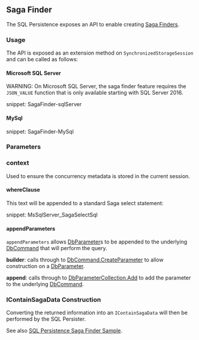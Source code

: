 
## Saga Finder

The SQL Persistence exposes an API to enable creating [Saga Finders](/nservicebus/sagas/saga-finding.md).


### Usage

The API is exposed as an extension method on `SynchronizedStorageSession` and can be called as follows:


#### Microsoft SQL Server

WARNING: On Microsoft SQL Server, the saga finder feature requires the `JSON_VALUE` function that is only available starting with SQL Server 2016.

snippet: SagaFinder-sqlServer


#### MySql

snippet: SagaFinder-MySql


### Parameters


### context

Used to ensure the concurrency metadata is stored in the current session.


#### whereClause

This text will be appended to a standard Saga select statement:

snippet: MsSqlServer_SagaSelectSql


#### appendParameters

`appendParameters` allows [DbParameter](https://msdn.microsoft.com/en-us/library/system.data.common.dbparameter.aspx)s to be appended to the underlying [DbCommand](https://msdn.microsoft.com/en-us/library/system.data.common.dbcommand.aspx) that will perform the query.

**builder**: calls through to [DbCommand.CreateParameter](https://msdn.microsoft.com/en-us/library/system.data.common.dbcommand.createparameter.aspx) to allow construction on a [DbParameter](https://msdn.microsoft.com/en-us/library/system.data.common.dbparameter.aspx).

**append**: calls through to [DbParameterCollection.Add](https://msdn.microsoft.com/en-us/library/system.data.common.dbparametercollection.add.aspx) to add the parameter to the underlying [DbCommand](https://msdn.microsoft.com/en-us/library/system.data.common.dbcommand.aspx).


### IContainSagaData Construction

Converting the returned information into an `IContainSagaData` will then be performed by the SQL Persister. 

See also [SQL Persistence Saga Finder Sample](/samples/saga/sql-sagafinder/).
